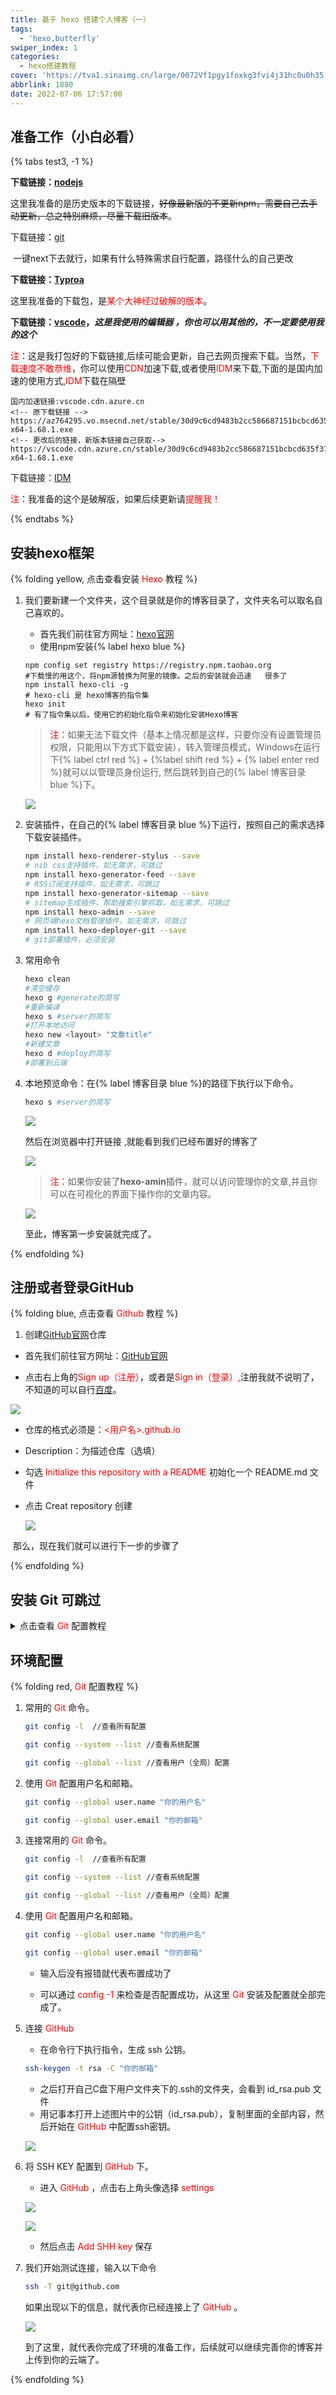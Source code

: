 ```yaml
---
title: 基于 hexo 搭建个人博客（一）
tags:
  - 'hexo,butterfly'
swiper_index: 1
categories:
  - hexo搭建教程
cover: 'https://tva1.sinaimg.cn/large/0072Vf1pgy1foxkg3fvi4j31hc0u0h35.jpg'
abbrlink: 1880
date: 2022-07-06 17:57:00
---
```

## **准备工作（小白必看）**

{% tabs test3, -1 %}

<!-- tab npdejs -->
**下载链接：[nodejs](https://nodejs.org/zh-cn/download/releases/)**

​	 这里我准备的是历史版本的下载链接，~~好像最新版的不更新npm，需要自己去手动更新，总之特别麻烦，尽量下载旧版本~~。

<!-- endtab -->

<!-- tab git -->

下载链接：[git]((git-scm.com)](https://git-scm.com/))

​	一键next下去就行，如果有什么特殊需求自行配置，路径什么的自己更改

<!--entab-->

<!-- tab Typora -->
**下载链接：[Typroa]([https://bingmeng.lanzouq.com/irlDL07i8uti)**

​	这里我准备的下载包，是<font color="red">某个大神经过破解的版本</font>。

<!-- endtab -->

<!-- tab vscode -->
**下载链接：[vscode](https://bingmeng.lanzouq.com/iEDgw07i9a4j)，*这是我使用的编辑器 ，你也可以用其他的，不一定要使用我的这个***

​	 <font color="red">注</font>：这是我打包好的下载链接,后续可能会更新，自己去网页搜索下载。当然，<font color="red">下载速度不敢恭维</font>，你可以使用<font color="red">CDN</font>加速下载,或者使用<font color="red">IDM</font>来下载,下面的是国内加速的使用方式,<font color="red">IDM</font>下载在隔壁

 ```text
 国内加速链接:vscode.cdn.azure.cn
 <!-- 原下载链接 -->
 https://az764295.vo.msecnd.net/stable/30d9c6cd9483b2cc586687151bcbcd635f373630/VSCodeUserSetup-x64-1.68.1.exe
 <!-- 更改后的链接，新版本链接自己获取-->
 https://vscode.cdn.azure.cn/stable/30d9c6cd9483b2cc586687151bcbcd635f373630/VSCodeUserSetup-x64-1.68.1.exe
 
 ```

<!-- endtab -->

<!-- tab IDM-->

下载链接：[IDM](https://bingmeng.lanzouq.com/iY2pB07ib1gj)

​	 <font color="red">注</font>：我准备的这个是破解版，如果后续更新请<font color="red">提醒我！</font>

<!-- endtab -->

{% endtabs %}

## **安装hexo框架**

<!-- <details><summary>点击查看安装<font color="red"> Hexo </font>教程</summary> -->

{% folding yellow, 点击查看安装<font color="red"> Hexo </font>教程 %}

1. 我们要新建一个文件夹，这个目录就是你的博客目录了，文件夹名可以取名自己喜欢的。

   - 首先我们前往官方网址：<a href="https://hexo.io/zh-cn/" target="_blank">hexo官网</a>
   - 使用npm安装{% label hexo blue %}

   ```
   npm config set registry https://registry.npm.taobao.org
   #下载慢的用这个，将npm源替换为阿里的镜像。之后的安装就会迅速   很多了
   npm install hexo-cli -g
   # hexo-cli 是 hexo博客的指令集
   hexo init
   # 有了指令集以后，使用它的初始化指令来初始化安装Hexo博客
   ```

   > <font color="red">注：</font>如果无法下载文件（基本上情况都是这样，只要你没有设置管理员权限，只能用以下方式下载安装），转入管理员模式，Windows在运行下{% label ctrl red %} + {%label shift red %} + {% label enter red %}就可以以管理员身份运行,	然后跳转到自己的{% label 博客目录 blue %}下。

   ![](https://s2.loli.net/2022/07/07/GxnagdIPYN3AzZQ.png)

2. 安装插件，在自己的{% label 博客目录 blue %}下运行，按照自己的需求选择下载安装插件。

   ```bash
   npm install hexo-renderer-stylus --save
   # nib css支持插件，如无需求，可跳过
   npm install hexo-generator-feed --save
   # RSS订阅支持插件，如无需求，可跳过
   npm install hexo-generator-sitemap --save
   # sitemap生成插件，帮助搜索引擎抓取，如无需求，可跳过
   npm install hexo-admin --save
   # 网页端hexo文档管理插件，如无需求，可跳过
   npm install hexo-deployer-git --save
   # git部署插件，必须安装
   ```

3. 常用命令

   ```bash
   hexo clean
   #清空缓存 
   hexo g #generate的简写
   #重新编译
   hexo s #server的简写
   #打开本地访问
   hexo new <layout> "文章title"
   #新建文章
   hexo d #deploy的简写
   #部署到云端
   ```

4. 本地预览命令：在{% label 博客目录 blue %}的路径下执行以下命令。

   ```bash
   hexo s #server的简写
   ```

   ![](https://s2.loli.net/2022/07/07/PubQfghezy2ocpS.png)

   然后在浏览器中打开链接[](localhost:4000) ,就能看到我们已经布置好的博客了

   ![](https://s2.loli.net/2022/07/07/m2YlEwOKQh798Jq.png)

   > <font color="red">注：</font>如果你安装了**hexo-amin**插件，就可以访问[](localhost:4000/admin)管理你的文章,并且你可以在可视化的界面下操作你的文章内容。

   ![](https://s2.loli.net/2022/07/07/tLasm28kq7np9Nc.png)

   至此，博客第一步安装就完成了。

{% endfolding %}

## **注册或者登录GitHub**

<!-- <details><summary>点击查看<font color="red"> Github </font>教程</summary> -->

{% folding blue, 点击查看<font color="red"> Github </font>教程 %}
1. 创建<a href=" https://github.com/" target="_blank">GitHub官网</a>仓库

 - 首先我们前往官方网址：<a href=" https://github.com/" target="_blank">GitHub官网</a>

 - 点击右上角的<font color="red">Sign up（注册）</font>，或者是<font color="red">Sign in（登录）,</font>注册我就不说明了，不知道的可以自行<a href="https://www.baidu.com/" target="_blank">百度</a>。

![](https://s2.loli.net/2022/07/08/Bk9FxtzL7CbKTWj.png)

- 仓库的格式必须是：<font color="red"><用户名>.github.io</font>

- Description：为描述仓库（选填）

- 勾选 <font color="red">Initialize this repository with a README </font>初始化一个 README.md 文件

- 点击 Creat repository 创建

  ![](https://s2.loli.net/2022/07/08/IilVj93Kyhnk2qZ.png)

​	那么，现在我们就可以进行下一步的步骤了

{% endfolding %}

## **安装 Git 可跳过**

<details><summary>点击查看<font color="red"> Git </font>配置教程</summary>
    <ol>
        <li>
        	第一步安装好 <font color="red"> Git </font>
        </li>
        <ul>
            <li>
        		点击鼠标右键,就可以看见已经安装好的、<font color="red"> Git </font>，或者在开始菜单搜索。
            </li>
            <li>
            	<font color="red"> Git cmd</font>是 Windows 命令行的指令风格。
            </li>
            <li>
            	<font color="red"> Git Bash </font>Linux 系统的指令风格（建议使用）
            </li>
            <li>
            	<font color="red"> Git GUI </font> 是图形化界面（新手学习不建议使用）
            </li>
        </ul>
        <li>
        	第二步，打开<font color="red"> Git Bash </font>，在创建好的博客目录下打开。
        </li>
    </ol>
    <img src="https://s2.loli.net/2022/07/08/8yuPjOGdp1X6QZC.png"/>
</details>

## **环境配置**

{% folding red,<font color="red"> Git </font>配置教程 %}
1. 常用的<font color="red"> Git </font>命令。

   ```bash
   git config -l  //查看所有配置

   git config --system --list //查看系统配置

   git config --global --list //查看用户（全局）配置
   ```

2. 使用<font color="red"> Git </font>配置用户名和邮箱。

   ```bash
   git config --global user.name "你的用户名"

   git config --global user.email "你的邮箱"
   ```

3. 连接常用的<font color="red"> Git </font>命令。

   ```bash
   git config -l  //查看所有配置

   git config --system --list //查看系统配置

   git config --global --list //查看用户（全局）配置
   ```

4. 使用<font color="red"> Git </font>配置用户名和邮箱。

   ```bash
   git config --global user.name "你的用户名"
   
   git config --global user.email "你的邮箱"
   ```

   - 输入后没有报错就代表布置成功了

   - 可以通过<font color="red"> config -1 </font>来检查是否配置成功，从这里<font color="red"> Git </font>安装及配置就全部完成了。

5. 连接<font color="red"> GitHub </font>

   - 在命令行下执行指令，生成 ssh 公钥。

   ```bash
   ssh-keygen -t rsa -C "你的邮箱"
   ```

   - 之后打开自己C盘下用户文件夹下的.ssh的文件夹，会看到 id_rsa.pub 文件
   - 用记事本打开上述图片中的公钥（id_rsa.pub），复制里面的全部内容，然后开始在<font color="red"> GitHub </font>中配置ssh密钥。

   ![](https://s2.loli.net/2022/07/08/PFLsSoebm9I1AGk.png)

6. 将 SSH KEY 配置到 <font color="red"> GitHub </font>下。

   - 进入<font color="red"> GitHub </font>，点击右上角头像选择<font color="red"> settings </font>

   ![](https://s2.loli.net/2022/07/08/1uOAaHbqGNLg5iB.png)

   ![](https://s2.loli.net/2022/07/08/MWPpe1SEqLNZzHA.png)

   - 然后点击<font color="red"> Add SHH key </font>保存

7. 我们开始测试连接，输入以下命令

   ```bash
   ssh -T git@github.com
   ```
   如果出现以下的信息，就代表你已经连接上了<font color="red"> GitHub </font>。

   ![](https://s2.loli.net/2022/07/08/L7uF3oGx1fVeZSj.png)

   到了这里，就代表你完成了环境的准备工作，后续就可以继续完善你的博客并上传到你的云端了。

{% endfolding %}